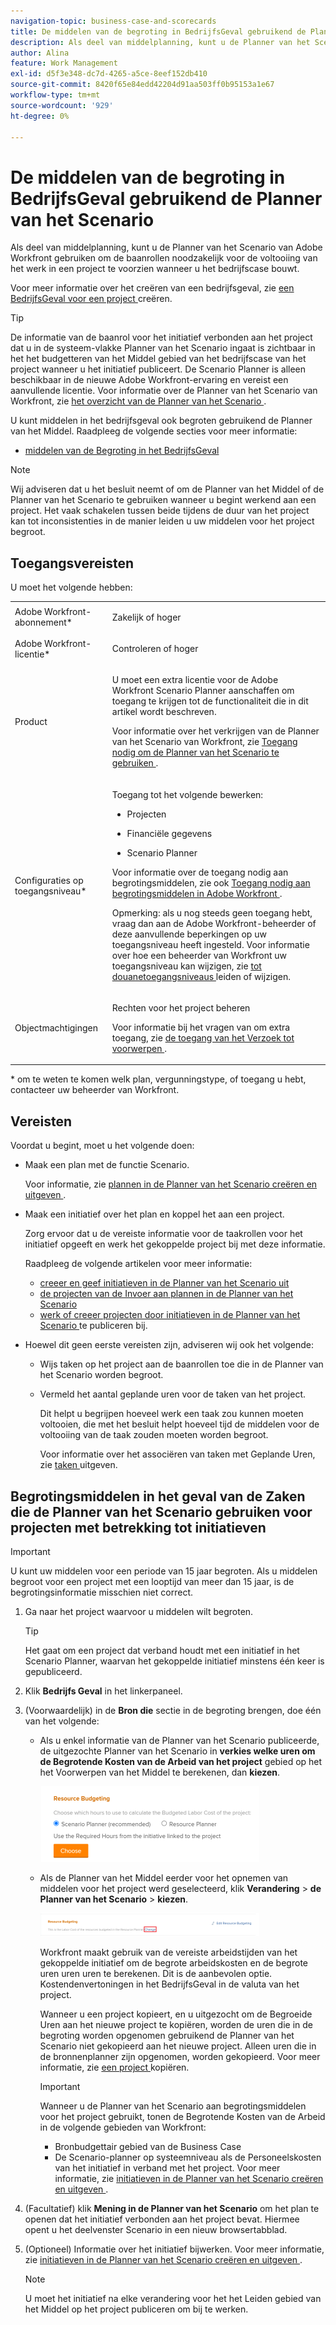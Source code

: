 ```yaml
---
navigation-topic: business-case-and-scorecards
title: De middelen van de begroting in BedrijfsGeval gebruikend de Planner van het Scenario
description: Als deel van middelplanning, kunt u de Planner van het Scenario van Adobe Workfront gebruiken om de baanrollen noodzakelijk voor de voltooiing van het werk in een project te voorzien wanneer u het bedrijfscase bouwt.
author: Alina
feature: Work Management
exl-id: d5f3e348-dc7d-4265-a5ce-8eef152db410
source-git-commit: 8420f65e84edd42204d91aa503ff0b95153a1e67
workflow-type: tm+mt
source-wordcount: '929'
ht-degree: 0%

---
```


# De middelen van de begroting in BedrijfsGeval gebruikend de Planner van het Scenario

Als deel van middelplanning, kunt u de Planner van het Scenario van Adobe Workfront gebruiken om de baanrollen noodzakelijk voor de voltooiing van het werk in een project te voorzien wanneer u het bedrijfscase bouwt.

Voor meer informatie over het creëren van een bedrijfsgeval, zie [ een BedrijfsGeval voor een project ](../../../manage-work/projects/define-a-business-case/create-business-case.md) creëren.

>[!TIP]
>
>De informatie van de baanrol voor het initiatief verbonden aan het project dat u in de systeem-vlakke Planner van het Scenario ingaat is zichtbaar in het het budgetteren van het Middel gebied van het bedrijfscase van het project wanneer u het initiatief publiceert. De Scenario Planner is alleen beschikbaar in de nieuwe Adobe Workfront-ervaring en vereist een aanvullende licentie. Voor informatie over de Planner van het Scenario van Workfront, zie [ het overzicht van de Planner van het Scenario ](../../../scenario-planner/scenario-planner-overview.md).

U kunt middelen in het bedrijfsgeval ook begroten gebruikend de Planner van het Middel. Raadpleeg de volgende secties voor meer informatie:

* [ middelen van de Begroting in het BedrijfsGeval ](../../../manage-work/projects/define-a-business-case/budget-resources-in-business-case.md)
  <!--* [Budget resources by project in the Resource Planner](../../../resource-mgmt/resource-planning/budget-by-project-resource-planner-d.md)-->

>[!NOTE]
>
>Wij adviseren dat u het besluit neemt of om de Planner van het Middel of de Planner van het Scenario te gebruiken wanneer u begint werkend aan een project. Het vaak schakelen tussen beide tijdens de duur van het project kan tot inconsistenties in de manier leiden u uw middelen voor het project begroot.

## Toegangsvereisten

U moet het volgende hebben:

<table style="table-layout:auto"> 
 <col> 
 </col> 
 <col> 
 </col> 
 <tbody> 
  <tr> 
   <td role="rowheader">Adobe Workfront-abonnement*</td> 
   <td> <p>Zakelijk of hoger</p> </td> 
  </tr> 
  <tr> 
   <td role="rowheader">Adobe Workfront-licentie*</td> 
   <td> <p>Controleren of hoger</p> </td> 
  </tr> 
  <tr> 
   <td role="rowheader">Product</td> 
   <td> <p>U moet een extra licentie voor de Adobe Workfront Scenario Planner aanschaffen om toegang te krijgen tot de functionaliteit die in dit artikel wordt beschreven.</p> <p>Voor informatie over het verkrijgen van de Planner van het Scenario van Workfront, zie <a href="../../../scenario-planner/access-needed-to-use-sp.md" class="MCXref xref"> Toegang nodig om de Planner van het Scenario te gebruiken </a>. </p> </td> 
  </tr> 
  <tr> 
   <td role="rowheader">Configuraties op toegangsniveau*</td> 
   <td> <p>Toegang tot het volgende bewerken: </p> 
    <ul> 
     <li> <p>Projecten</p> </li> 
     <li> <p>Financiële gegevens</p> </li> 
     <li> <p>Scenario Planner </p> </li> 
    </ul> <p>Voor informatie over de toegang nodig aan begrotingsmiddelen, zie ook <a href="../../../resource-mgmt/resource-planning/access-needed-to-budget-resources.md" class="MCXref xref"> Toegang nodig aan begrotingsmiddelen in Adobe Workfront </a>.</p> <p>Opmerking: als u nog steeds geen toegang hebt, vraag dan aan de Adobe Workfront-beheerder of deze aanvullende beperkingen op uw toegangsniveau heeft ingesteld. Voor informatie over hoe een beheerder van Workfront uw toegangsniveau kan wijzigen, zie <a href="../../../administration-and-setup/add-users/configure-and-grant-access/create-modify-access-levels.md" class="MCXref xref"> tot douanetoegangsniveaus </a> leiden of wijzigen.</p> </td> 
  </tr> 
  <tr> 
   <td role="rowheader">Objectmachtigingen</td> 
   <td> <p>Rechten voor het project beheren</p> <p>Voor informatie bij het vragen van om extra toegang, zie <a href="../../../workfront-basics/grant-and-request-access-to-objects/request-access.md" class="MCXref xref"> de toegang van het Verzoek tot voorwerpen </a>.</p> </td> 
  </tr> 
 </tbody> 
</table>

&#42; om te weten te komen welk plan, vergunningstype, of toegang u hebt, contacteer uw beheerder van Workfront.

## Vereisten

Voordat u begint, moet u het volgende doen:

* Maak een plan met de functie Scenario.

  Voor informatie, zie [ plannen in de Planner van het Scenario creëren en uitgeven ](../../../scenario-planner/create-and-edit-plans.md).

* Maak een initiatief over het plan en koppel het aan een project.

  Zorg ervoor dat u de vereiste informatie voor de taakrollen voor het initiatief opgeeft en werk het gekoppelde project bij met deze informatie.

  Raadpleeg de volgende artikelen voor meer informatie:

   * [ creeer en geef initiatieven in de Planner van het Scenario uit ](../../../scenario-planner/create-and-edit-initiatives.md)
   * [ de projecten van de Invoer aan plannen in de Planner van het Scenario ](../../../scenario-planner/import-projects-to-plans.md)
   * [ werk of creeer projecten door initiatieven in de Planner van het Scenario ](../../../scenario-planner/publish-scenarios-update-projects.md) te publiceren bij.

* Hoewel dit geen eerste vereisten zijn, adviseren wij ook het volgende:

   * Wijs taken op het project aan de baanrollen toe die in de Planner van het Scenario worden begroot.
   * Vermeld het aantal geplande uren voor de taken van het project.

     Dit helpt u begrijpen hoeveel werk een taak zou kunnen moeten voltooien, die met het besluit helpt hoeveel tijd de middelen voor de voltooiing van de taak zouden moeten worden begroot.

     Voor informatie over het associëren van taken met Geplande Uren, zie [ taken ](../../../manage-work/tasks/manage-tasks/edit-tasks.md) uitgeven.

## Begrotingsmiddelen in het geval van de Zaken die de Planner van het Scenario gebruiken voor projecten met betrekking tot initiatieven

>[!IMPORTANT]
>
>U kunt uw middelen voor een periode van 15 jaar begroten. Als u middelen begroot voor een project met een looptijd van meer dan 15 jaar, is de begrotingsinformatie misschien niet correct.
><!--
><MadCap:conditionalText data-mc-conditions="QuicksilverOrClassic.Draft mode">>
>(is this still accurate for the Scenario Planner?)>
></MadCap:conditionalText>>
>-->

1. Ga naar het project waarvoor u middelen wilt begroten.

   >[!TIP]
   >
   >Het gaat om een project dat verband houdt met een initiatief in het Scenario Planner, waarvan het gekoppelde initiatief minstens één keer is gepubliceerd.

1. Klik **Bedrijfs Geval** in het linkerpaneel.
1. (Voorwaardelijk) in de **Bron die** sectie in de begroting brengen, doe één van het volgende:

   * Als u enkel informatie van de Planner van het Scenario publiceerde, de uitgezochte Planner van het Scenario in **verkies welke uren om de Begrotende Kosten van de Arbeid van het project** gebied op het het Voorwerpen van het Middel te berekenen, dan **kiezen**.

     ![](assets/business-case-sp-selected-with-choose-button-350x121.png)

   * Als de Planner van het Middel eerder voor het opnemen van middelen voor het project werd geselecteerd, klik **Verandering** > **de Planner van het Scenario** > **kiezen**.

     ![](assets/business-case-rp-selected-change-option-to-switch-to-sp-highlighted-350x37.png)

     Workfront maakt gebruik van de vereiste arbeidstijden van het gekoppelde initiatief om de begrote arbeidskosten en de begrote uren uren uren te berekenen. Dit is de aanbevolen optie. Kostendenvertoningen in het BedrijfsGeval in de valuta van het project.

     Wanneer u een project kopieert, en u uitgezocht om de Begroeide Uren aan het nieuwe project te kopiëren, worden de uren die in de begroting worden opgenomen gebruikend de Planner van het Scenario niet gekopieerd aan het nieuwe project. Alleen uren die in de bronnenplanner zijn opgenomen, worden gekopieerd. Voor meer informatie, zie [ een project ](../manage-projects/copy-project.md) kopiëren.

     >[!IMPORTANT]
     >
     >Wanneer u de Planner van het Scenario aan begrotingsmiddelen voor het project gebruikt, tonen de Begrotende Kosten van de Arbeid in de volgende gebieden van Workfront:
     >
     >   
     >   
     >   * Bronbudgettair gebied van de Business Case
     >   * De Scenario-planner op systeemniveau als de Personeelskosten van het initiatief in verband met het project. Voor meer informatie, zie [ initiatieven in de Planner van het Scenario creëren en uitgeven ](../../../scenario-planner/create-and-edit-initiatives.md).
     >   
     >

1. (Facultatief) klik **Mening in de Planner van het Scenario** om het plan te openen dat het initiatief verbonden aan het project bevat. Hiermee opent u het deelvenster Scenario in een nieuw browsertabblad.
1. (Optioneel) Informatie over het initiatief bijwerken. Voor meer informatie, zie [ initiatieven in de Planner van het Scenario creëren en uitgeven ](../../../scenario-planner/create-and-edit-initiatives.md).

   >[!NOTE]
   >
   >U moet het initiatief na elke verandering voor het het Leiden gebied van het Middel op het project publiceren om bij te werken.
